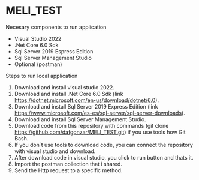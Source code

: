 # MELI_TEST

Necesary components to run application

 - Visual Studio 2022
 - .Net Core 6.0 Sdk
 - Sql Server 2019 Espress Edition
 - Sql Server Management Studio
 - Optional (postman)

Steps to run local application

  1. Download and install visual studio 2022.
  2. Download and install .Net Core 6.0 Sdk (link https://dotnet.microsoft.com/en-us/download/dotnet/6.0).
  3. Download and install Sql Server 2019 Express Edition (link https://www.microsoft.com/es-es/sql-server/sql-server-downloads).
  4. Download and install Sql Server Management Studio.
  5. Download code from this repository with commands (git clone https://github.com/dafgonzar/MELI_TEST.git) if you use tools how Git Bash.
  6. If you don´t use tools to download code, you can connect the repository with visual studio and download.
  7. After download code in visual studio, you click to run button and thats it.
  8. Import the postman collection that i shared.
  9. Send the Http request to a specific method.
